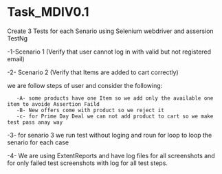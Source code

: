 # Task_MDIV0.1
Create 3 Tests for each Senario using Selenium  webdriver and assersion TestNg

-1-Scenario 1 (Verify that user cannot log in with valid but not registered email)

-2- Scenario 2 (Verify that Items are added to cart correctly)

   we are follow steps of user and consider the following:
   
       -A- some products have one Item so we add only the available one item to avoide Assertion Faild
       -B- New offers come with product so we reject it
       -c- for Prime Day Deal we can not add product to cart so we make test pass anay way 
-3- for senario 3 we run test without loging and roun for loop to loop the senario for each case 

-4- We are using ExtentReports and have log files for all screenshots and for only failed test screenshots with log for all test steps.

